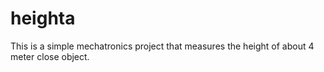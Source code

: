 # heighta
This is a simple mechatronics project that measures the height of about 4 meter close object.
